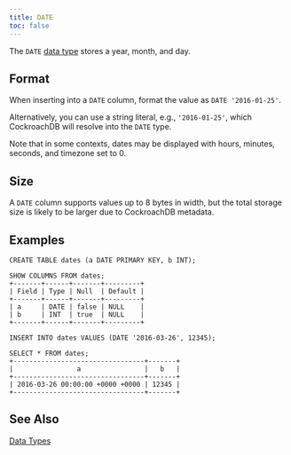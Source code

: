 ```yaml
---
title: DATE
toc: false
---
```


The `DATE` [data type](data-types.html) stores a year, month, and day.

<div id="toc"></div>

## Format

When inserting into a `DATE` column, format the value as `DATE '2016-01-25'`.  

Alternatively, you can use a string literal, e.g., `'2016-01-25'`, which CockroachDB will resolve into the `DATE` type.

Note that in some contexts, dates may be displayed with hours, minutes, seconds, and timezone set to 0.

## Size

A `DATE` column supports values up to 8 bytes in width, but the total storage size is likely to be larger due to CockroachDB metadata. 

## Examples

~~~
CREATE TABLE dates (a DATE PRIMARY KEY, b INT);

SHOW COLUMNS FROM dates;
+-------+------+-------+---------+
| Field | Type | Null  | Default |
+-------+------+-------+---------+
| a     | DATE | false | NULL    |
| b     | INT  | true  | NULL    |
+-------+------+-------+---------+

INSERT INTO dates VALUES (DATE '2016-03-26', 12345);

SELECT * FROM dates;
+---------------------------------+-------+
|                a                |   b   |
+---------------------------------+-------+
| 2016-03-26 00:00:00 +0000 +0000 | 12345 |
+---------------------------------+-------+
~~~

## See Also

[Data Types](data-types.html)